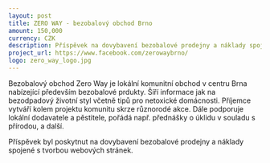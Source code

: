 ```yaml
---
layout: post
title: ZERO WAY - bezobalový obchod Brno
amount: 150,000
currency: CZK
description: Příspěvek na dovybavení bezobalové prodejny a náklady spojené s tvorbou webových stránek
project_url: https://www.facebook.com/zerowaybrno/ 
logo: zero_way_logo.jpg
---
```


Bezobalový obchod Zero Way je lokální komunitní obchod v centru Brna nabízející především bezobalové prdukty. Šíří informace jak na bezodpadový životní styl včetně tipů pro netoxické domácnosti. Příjemce vytváří kolem projektu komunitu skrze různorodé akce. Dále podporuje lokální dodavatele a pěstitele, pořádá např. přednášky o úklidu v souladu s přírodou, a další.

Příspěvek byl poskytnut na dovybavení bezobalové prodejny a náklady spojené s tvorbou webových stránek.
